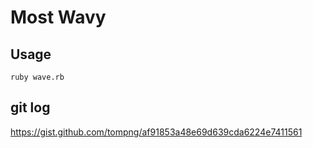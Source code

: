 # Most Wavy

## Usage

```
ruby wave.rb
```

## git log

https://gist.github.com/tompng/af91853a48e69d639cda6224e7411561
